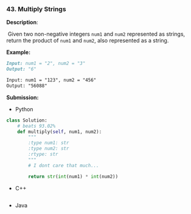 ### 43. Multiply Strings

**Description**:

​	Given two non-negative integers ``num1`` and ``num2`` represented as strings, return the product of ``num1`` and ``num2``, also represented as a string.

**Example:**

```markdown
Input: num1 = "2", num2 = "3"
Output: "6"

Input: num1 = "123", num2 = "456"
Output: "56088"
```



**Submission:**

- Python

```python
class Solution:
    # beats 93.02%
    def multiply(self, num1, num2):
        """
        :type num1: str
        :type num2: str
        :rtype: str
        """
        # I dont care that much...

        return str(int(num1) * int(num2))
```



- C++

```c++

```



- Java

```java

```



​	